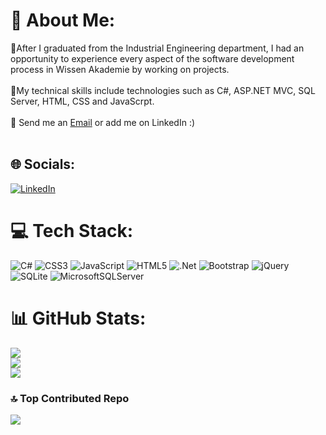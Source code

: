 # 💫 About Me:
🔭After I graduated from the Industrial Engineering department, I had an opportunity to experience every aspect of the software development process in Wissen Akademie by working on projects.<br><br>🌱My technical skills include technologies such as C#, ASP.NET MVC, SQL Server, HTML, CSS and JavaScrpt.<br><br>💬 Send me an <a href="mailto:cankusseyma@gmail.com">Email</a> or add me on LinkedIn :)<br><br>


## 🌐 Socials:
[![LinkedIn](https://img.shields.io/badge/LinkedIn-%230077B5.svg?logo=linkedin&logoColor=white)](https://linkedin.com/in/seyma-cankus) 

# 💻 Tech Stack:
![C#](https://img.shields.io/badge/c%23-%23239120.svg?style=flat&logo=c-sharp&logoColor=white) ![CSS3](https://img.shields.io/badge/css3-%231572B6.svg?style=flat&logo=css3&logoColor=white) ![JavaScript](https://img.shields.io/badge/javascript-%23323330.svg?style=flat&logo=javascript&logoColor=%23F7DF1E) ![HTML5](https://img.shields.io/badge/html5-%23E34F26.svg?style=flat&logo=html5&logoColor=white) ![.Net](https://img.shields.io/badge/.NET-5C2D91?style=flat&logo=.net&logoColor=white) ![Bootstrap](https://img.shields.io/badge/bootstrap-%23563D7C.svg?style=flat&logo=bootstrap&logoColor=white) ![jQuery](https://img.shields.io/badge/jquery-%230769AD.svg?style=flat&logo=jquery&logoColor=white) ![SQLite](https://img.shields.io/badge/sqlite-%2307405e.svg?style=flat&logo=sqlite&logoColor=white) ![MicrosoftSQLServer](https://img.shields.io/badge/Microsoft%20SQL%20Sever-CC2927?style=flat&logo=microsoft%20sql%20server&logoColor=white)
# 📊 GitHub Stats:
![](https://github-readme-stats.vercel.app/api?username=seymacankus&theme=default&hide_border=false&include_all_commits=true&count_private=true)<br/>
![](https://github-readme-streak-stats.herokuapp.com/?user=seymacankus&theme=default&hide_border=false)<br/>
![](https://github-readme-stats.vercel.app/api/top-langs/?username=seymacankus&theme=default&hide_border=false&include_all_commits=true&count_private=true&layout=compact)

### 🔝 Top Contributed Repo
![](https://github-contributor-stats.vercel.app/api?username=seymacankus&limit=5&theme=dark&combine_all_yearly_contributions=true)

<!-- Proudly created with GPRM ( https://gprm.itsvg.in ) -->

